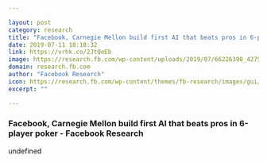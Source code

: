 ```yaml
---

layout: post
category: research
title: "Facebook, Carnegie Mellon build first AI that beats pros in 6-player poker - Facebook Research"
date: 2019-07-11 18:18:32
link: https://vrhk.co/2JtQeEb
image: https://research.fb.com/wp-content/uploads/2019/07/66226398_427540774503644_3407820029821976576_n.jpg
domain: research.fb.com
author: "Facebook Research"
icon: https://research.fb.com/wp-content/themes/fb-research/images/gui/facebook.ico
excerpt: ""

---
```


### Facebook, Carnegie Mellon build first AI that beats pros in 6-player poker - Facebook Research

undefined